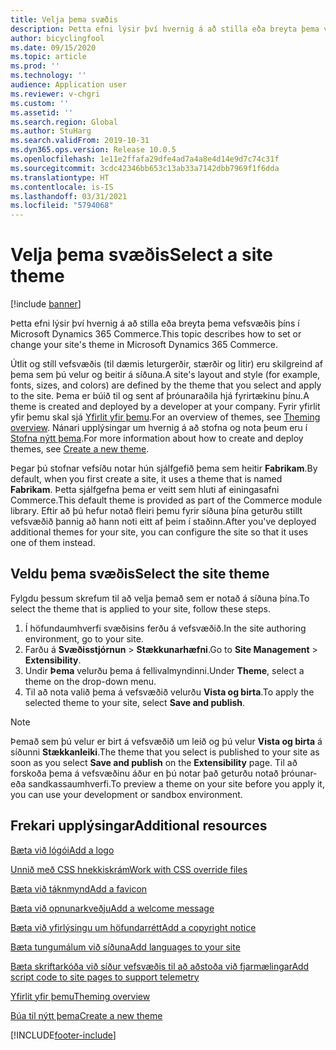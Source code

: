 ```yaml
---
title: Velja þema svæðis
description: Þetta efni lýsir því hvernig á að stilla eða breyta þema vefsvæðis þíns í Microsoft Dynamics 365 Commerce.
author: bicyclingfool
ms.date: 09/15/2020
ms.topic: article
ms.prod: ''
ms.technology: ''
audience: Application user
ms.reviewer: v-chgri
ms.custom: ''
ms.assetid: ''
ms.search.region: Global
ms.author: StuHarg
ms.search.validFrom: 2019-10-31
ms.dyn365.ops.version: Release 10.0.5
ms.openlocfilehash: 1e11e2ffafa29dfe4ad7a4a8e4d14e9d7c74c31f
ms.sourcegitcommit: 3cdc42346bb653c13ab33a7142dbb7969f1f6dda
ms.translationtype: HT
ms.contentlocale: is-IS
ms.lasthandoff: 03/31/2021
ms.locfileid: "5794068"
---
```

# <a name="select-a-site-theme"></a><span data-ttu-id="196de-103">Velja þema svæðis</span><span class="sxs-lookup"><span data-stu-id="196de-103">Select a site theme</span></span>

[!include [banner](includes/banner.md)]

<span data-ttu-id="196de-104">Þetta efni lýsir því hvernig á að stilla eða breyta þema vefsvæðis þíns í Microsoft Dynamics 365 Commerce.</span><span class="sxs-lookup"><span data-stu-id="196de-104">This topic describes how to set or change your site's theme in Microsoft Dynamics 365 Commerce.</span></span>

<span data-ttu-id="196de-105">Útlit og stíll vefsvæðis (til dæmis leturgerðir, stærðir og litir) eru skilgreind af þema sem þú velur og beitir á síðuna.</span><span class="sxs-lookup"><span data-stu-id="196de-105">A site's layout and style (for example, fonts, sizes, and colors) are defined by the theme that you select and apply to the site.</span></span> <span data-ttu-id="196de-106">Þema er búið til og sent af þróunaraðila hjá fyrirtækinu þínu.</span><span class="sxs-lookup"><span data-stu-id="196de-106">A theme is created and deployed by a developer at your company.</span></span> <span data-ttu-id="196de-107">Fyrir yfirlit yfir þemu skal sjá [Yfirlit yfir þemu](e-commerce-extensibility/theming.md).</span><span class="sxs-lookup"><span data-stu-id="196de-107">For an overview of themes, see [Theming overview](e-commerce-extensibility/theming.md).</span></span> <span data-ttu-id="196de-108">Nánari upplýsingar um hvernig á að stofna og nota þeum eru í [Stofna nýtt þema](e-commerce-extensibility/create-theme.md).</span><span class="sxs-lookup"><span data-stu-id="196de-108">For more information about how to create and deploy themes, see [Create a new theme](e-commerce-extensibility/create-theme.md).</span></span>

<span data-ttu-id="196de-109">Þegar þú stofnar vefsíðu notar hún sjálfgefið þema sem heitir **Fabrikam**.</span><span class="sxs-lookup"><span data-stu-id="196de-109">By default, when you first create a site, it uses a theme that is named **Fabrikam**.</span></span> <span data-ttu-id="196de-110">Þetta sjálfgefna þema er veitt sem hluti af einingasafni Commerce.</span><span class="sxs-lookup"><span data-stu-id="196de-110">This default theme is provided as part of the Commerce module library.</span></span> <span data-ttu-id="196de-111">Eftir að þú hefur notað fleiri þemu fyrir síðuna þína geturðu stillt vefsvæðið þannig að hann noti eitt af þeim í staðinn.</span><span class="sxs-lookup"><span data-stu-id="196de-111">After you've deployed additional themes for your site, you can configure the site so that it uses one of them instead.</span></span>

## <a name="select-the-site-theme"></a><span data-ttu-id="196de-112">Veldu þema svæðis</span><span class="sxs-lookup"><span data-stu-id="196de-112">Select the site theme</span></span>

<span data-ttu-id="196de-113">Fylgdu þessum skrefum til að velja þemað sem er notað á síðuna þína.</span><span class="sxs-lookup"><span data-stu-id="196de-113">To select the theme that is applied to your site, follow these steps.</span></span>

1. <span data-ttu-id="196de-114">Í höfundaumhverfi svæðisins ferðu á vefsvæðið.</span><span class="sxs-lookup"><span data-stu-id="196de-114">In the site authoring environment, go to your site.</span></span>
1. <span data-ttu-id="196de-115">Farðu á **Svæðisstjórnun** \> **Stækkunarhæfni**.</span><span class="sxs-lookup"><span data-stu-id="196de-115">Go to **Site Management** \> **Extensibility**.</span></span>
1. <span data-ttu-id="196de-116">Undir **Þema** velurðu þema á fellivalmyndinni.</span><span class="sxs-lookup"><span data-stu-id="196de-116">Under **Theme**, select a theme on the drop-down menu.</span></span>
1. <span data-ttu-id="196de-117">Til að nota valið þema á vefsvæðið velurðu **Vista og birta**.</span><span class="sxs-lookup"><span data-stu-id="196de-117">To apply the selected theme to your site, select **Save and publish**.</span></span>

> [!NOTE]
> <span data-ttu-id="196de-118">Þemað sem þú velur er birt á vefsvæðið um leið og þú velur **Vista og birta** á síðunni **Stækkanleiki**.</span><span class="sxs-lookup"><span data-stu-id="196de-118">The theme that you select is published to your site as soon as you select **Save and publish** on the **Extensibility** page.</span></span> <span data-ttu-id="196de-119">Til að forskoða þema á vefsvæðinu áður en þú notar það geturðu notað þróunar- eða sandkassaumhverfi.</span><span class="sxs-lookup"><span data-stu-id="196de-119">To preview a theme on your site before you apply it, you can use your development or sandbox environment.</span></span>

## <a name="additional-resources"></a><span data-ttu-id="196de-120">Frekari upplýsingar</span><span class="sxs-lookup"><span data-stu-id="196de-120">Additional resources</span></span>

[<span data-ttu-id="196de-121">Bæta við lógói</span><span class="sxs-lookup"><span data-stu-id="196de-121">Add a logo</span></span>](add-logo.md)

[<span data-ttu-id="196de-122">Unnið með CSS hnekkiskrám</span><span class="sxs-lookup"><span data-stu-id="196de-122">Work with CSS override files</span></span>](css-override-files.md)

[<span data-ttu-id="196de-123">Bæta við táknmynd</span><span class="sxs-lookup"><span data-stu-id="196de-123">Add a favicon</span></span>](add-favicon.md)

[<span data-ttu-id="196de-124">Bæta við opnunarkveðju</span><span class="sxs-lookup"><span data-stu-id="196de-124">Add a welcome message</span></span>](add-welcome-message.md)

[<span data-ttu-id="196de-125">Bæta við yfirlýsingu um höfundarrétt</span><span class="sxs-lookup"><span data-stu-id="196de-125">Add a copyright notice</span></span>](add-copyright-notice.md)

[<span data-ttu-id="196de-126">Bæta tungumálum við síðuna</span><span class="sxs-lookup"><span data-stu-id="196de-126">Add languages to your site</span></span>](add-languages-to-site.md)

[<span data-ttu-id="196de-127">Bæta skriftarkóða við síður vefsvæðis til að aðstoða við fjarmælingar</span><span class="sxs-lookup"><span data-stu-id="196de-127">Add script code to site pages to support telemetry</span></span>](add-telemetry.md)

[<span data-ttu-id="196de-128">Yfirlit yfir þemu</span><span class="sxs-lookup"><span data-stu-id="196de-128">Theming overview</span></span>](e-commerce-extensibility/theming.md)

[<span data-ttu-id="196de-129">Búa til nýtt þema</span><span class="sxs-lookup"><span data-stu-id="196de-129">Create a new theme</span></span>](e-commerce-extensibility/create-theme.md)



[!INCLUDE[footer-include](../includes/footer-banner.md)]
